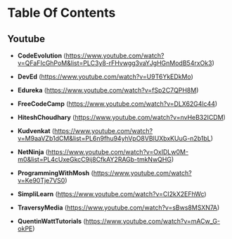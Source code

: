 # Table Of Contents

## Youtube

* **CodeEvolution** (https://www.youtube.com/watch?v=QFaFIcGhPoM&list=PLC3y8-rFHvwgg3vaYJgHGnModB54rxOk3)

* **DevEd** (https://www.youtube.com/watch?v=U9T6YkEDkMo)

* **Edureka** (https://www.youtube.com/watch?v=fSp2C7QPH8M)

* **FreeCodeCamp** (https://www.youtube.com/watch?v=DLX62G4lc44)

* **HiteshChoudhary** (https://www.youtube.com/watch?v=nvHeB32ICDM)

* **Kudvenkat** (https://www.youtube.com/watch?v=M9aaVZb1dCM&list=PL6n9fhu94yhVpO8VBlUXbxKUuG-n2b1bL)

* **NetNinja** (https://www.youtube.com/watch?v=OxIDLw0M-m0&list=PL4cUxeGkcC9ij8CfkAY2RAGb-tmkNwQHG)

* **ProgrammingWithMosh** (https://www.youtube.com/watch?v=Ke90Tje7VS0)

* **SimpliLearn** (https://www.youtube.com/watch?v=CI2kX2EFhWc)

* **TraversyMedia** (https://www.youtube.com/watch?v=sBws8MSXN7A)

* **QuentinWattTutorials** (https://www.youtube.com/watch?v=mACw_G-okPE)